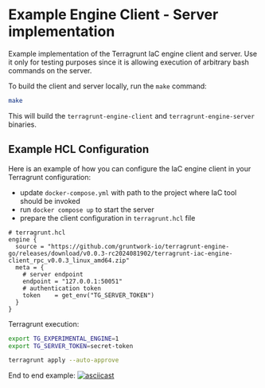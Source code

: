 # Example Engine Client - Server implementation

Example implementation of the Terragrunt IaC engine client and server.
Use it only for testing purposes since it is allowing execution of arbitrary bash commands on the server.

To build the client and server locally, run the `make` command:
```bash
make
```
This will build the `terragrunt-engine-client` and `terragrunt-engine-server` binaries.

## Example HCL Configuration

Here is an example of how you can configure the IaC engine client in your Terragrunt configuration:

* update `docker-compose.yml` with path to the project where IaC tool should be invoked
* run `docker compose up` to start the server
* prepare the client configuration in `terragrunt.hcl` file
```hcl
# terragrunt.hcl
engine {
  source = "https://github.com/gruntwork-io/terragrunt-engine-go/releases/download/v0.0.3-rc2024081902/terragrunt-iac-engine-client_rpc_v0.0.3_linux_amd64.zip"
  meta = {
    # server endpoint
    endpoint = "127.0.0.1:50051"
    # authentication token
    token    = get_env("TG_SERVER_TOKEN")
  }
}
```

Terragrunt execution:
```bash
export TG_EXPERIMENTAL_ENGINE=1
export TG_SERVER_TOKEN=secret-token

terragrunt apply --auto-approve
```

End to end example:
[![asciicast](https://asciinema.org/a/672387.svg)](https://asciinema.org/a/672387)